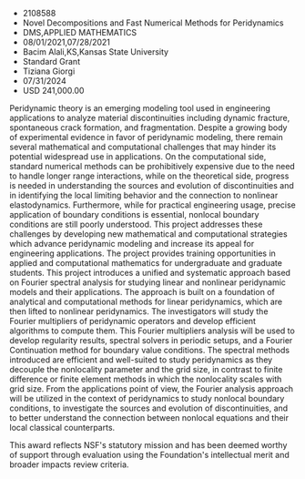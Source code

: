 
* 2108588
* Novel Decompositions and Fast Numerical Methods for Peridynamics
* DMS,APPLIED MATHEMATICS
* 08/01/2021,07/28/2021
* Bacim Alali,KS,Kansas State University
* Standard Grant
* Tiziana Giorgi
* 07/31/2024
* USD 241,000.00

Peridynamic theory is an emerging modeling tool used in engineering applications
to analyze material discontinuities including dynamic fracture, spontaneous
crack formation, and fragmentation. Despite a growing body of experimental
evidence in favor of peridynamic modeling, there remain several mathematical and
computational challenges that may hinder its potential widespread use in
applications. On the computational side, standard numerical methods can be
prohibitively expensive due to the need to handle longer range interactions,
while on the theoretical side, progress is needed in understanding the sources
and evolution of discontinuities and in identifying the local limiting behavior
and the connection to nonlinear elastodynamics. Furthermore, while for practical
engineering usage, precise application of boundary conditions is essential,
nonlocal boundary conditions are still poorly understood. This project addresses
these challenges by developing new mathematical and computational strategies
which advance peridynamic modeling and increase its appeal for engineering
applications. The project provides training opportunities in applied and
computational mathematics for undergraduate and graduate students. This project
introduces a unified and systematic approach based on Fourier spectral analysis
for studying linear and nonlinear peridynamic models and their applications. The
approach is built on a foundation of analytical and computational methods for
linear peridynamics, which are then lifted to nonlinear peridynamics. The
investigators will study the Fourier multipliers of peridynamic operators and
develop efficient algorithms to compute them. This Fourier multipliers analysis
will be used to develop regularity results, spectral solvers in periodic setups,
and a Fourier Continuation method for boundary value conditions. The spectral
methods introduced are efficient and well-suited to study peridynamics as they
decouple the nonlocality parameter and the grid size, in contrast to finite
difference or finite element methods in which the nonlocality scales with grid
size. From the applications point of view, the Fourier analysis approach will be
utilized in the context of peridynamics to study nonlocal boundary conditions,
to investigate the sources and evolution of discontinuities, and to better
understand the connection between nonlocal equations and their local classical
counterparts.

This award reflects NSF's statutory mission and has been deemed worthy of
support through evaluation using the Foundation's intellectual merit and broader
impacts review criteria.
